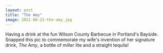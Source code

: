 ```yaml
---
layout: post
title: "The Amy"
image: 2021-08-22-the-amy.jpg
---
```


Having a drink at the fun Wilson County Barbecue in Portland's Bayside. Snapped
this pic to commemorate my wife's invention of her signature drink, _The Amy_, a
bottle of miller lite and a straight tequila!
